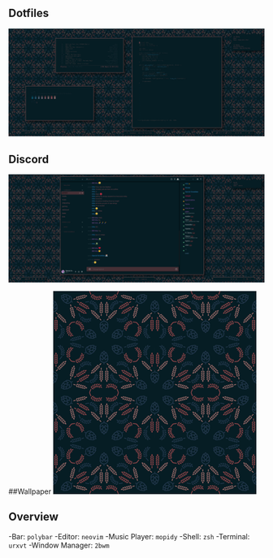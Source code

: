 ## Dotfiles
![alt text](setup.png)

## Discord
![alt text](discord.png)

##Wallpaper
![alt text](wall.png)

## Overview
-Bar: ```polybar```
-Editor: ```neovim```
-Music Player: ```mopidy```
-Shell: ```zsh```
-Terminal: ```urxvt```
-Window Manager: ```2bwm```
